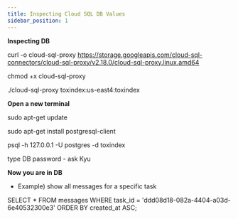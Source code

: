 ```yaml
---
title: Inspecting Cloud SQL DB Values
sidebar_position: 1
---
```

**Inspecting DB**

curl -o cloud-sql-proxy https://storage.googleapis.com/cloud-sql-connectors/cloud-sql-proxy/v2.18.0/cloud-sql-proxy.linux.amd64

chmod +x cloud-sql-proxy

./cloud-sql-proxy toxindex:us-east4:toxindex

**Open a new terminal**

sudo apt-get update

sudo apt-get install postgresql-client

psql -h 127.0.0.1 -U postgres -d toxindex

type DB password - ask Kyu

**Now you are in DB** 

- Example) show all messages for a specific task

SELECT * FROM messages WHERE task_id = 'ddd08d18-082a-4404-a03d-6e40532300e3' ORDER BY created_at ASC;